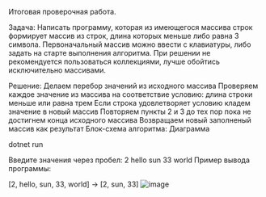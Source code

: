 Итоговая проверочная работа.

Задача:
Написать программу, которая из имеющегося массива строк формирует массив из строк, длина которых меньше либо равна 3 символа. Первоначальный массив можно ввести с клавиатуры, либо задать на старте выполнения алгоритма. При решении не рекомендуется пользоваться коллекциями, лучше обойтись исключительно массивами.

Решение:
Делаем перебор значений из исходного массива
Проверяем каждое значение из массива на соответствие условию: длина строки меньше или равна трем
Если строка удовлетворяет условию кладем значение в новый массив
Повторяем пункты 2 и 3 до тех пор пока не достигнем конца исходного массива
Возвращаем новый заполненый массив как результат
Блок-схема алгоритма:
Диаграмма


dotnet run 

Введите значения через пробел: 2 hello sun 33 world
Пример вывода программы:

[2, hello, sun, 33, world] -> [2, sun, 33]
![image](https://user-images.githubusercontent.com/118613521/219938413-2363a7cd-181d-42cc-8cc3-1f20b459eaa8.png)
